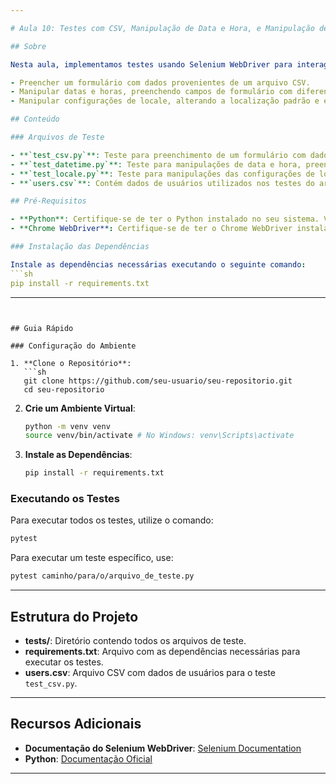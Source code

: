 ```yaml
---

# Aula 10: Testes com CSV, Manipulação de Data e Hora, e Manipulação de Locale

## Sobre

Nesta aula, implementamos testes usando Selenium WebDriver para interagir com elementos de uma página web e realizar as seguintes tarefas:

- Preencher um formulário com dados provenientes de um arquivo CSV.
- Manipular datas e horas, preenchendo campos de formulário com diferentes formatos de data.
- Manipular configurações de locale, alterando a localização padrão e exibindo números formatados de acordo com a configuração.

## Conteúdo

### Arquivos de Teste

- **`test_csv.py`**: Teste para preenchimento de um formulário com dados lidos de um arquivo CSV (`users.csv`).
- **`test_datetime.py`**: Teste para manipulações de data e hora, preenchendo campos de formulário com diferentes formatos de data e hora.
- **`test_locale.py`**: Teste para manipulações das configurações de locale, alterando a localização padrão e exibindo números formatados de acordo com a configuração.
- **`users.csv`**: Contém dados de usuários utilizados nos testes do arquivo `test_csv.py`. Os dados estão no formato Nome, Sobrenome, Email.

## Pré-Requisitos

- **Python**: Certifique-se de ter o Python instalado no seu sistema. Você pode baixar a versão mais recente [aqui](https://www.python.org/downloads/).
- **Chrome WebDriver**: Certifique-se de ter o Chrome WebDriver instalado e configurado no seu PATH. Você pode baixá-lo [aqui](https://sites.google.com/a/chromium.org/chromedriver/downloads).

### Instalação das Dependências

Instale as dependências necessárias executando o seguinte comando:
```sh
pip install -r requirements.txt
```

---
```


## Guia Rápido

### Configuração do Ambiente

1. **Clone o Repositório**:
   ```sh
   git clone https://github.com/seu-usuario/seu-repositorio.git
   cd seu-repositorio
   ```

2. **Crie um Ambiente Virtual**:
   ```sh
   python -m venv venv
   source venv/bin/activate # No Windows: venv\Scripts\activate
   ```

3. **Instale as Dependências**:
   ```sh
   pip install -r requirements.txt
   ```

### Executando os Testes

Para executar todos os testes, utilize o comando:
```sh
pytest
```

Para executar um teste específico, use:
```sh
pytest caminho/para/o/arquivo_de_teste.py
```

---

## Estrutura do Projeto

- **tests/**: Diretório contendo todos os arquivos de teste.
- **requirements.txt**: Arquivo com as dependências necessárias para executar os testes.
- **users.csv**: Arquivo CSV com dados de usuários para o teste `test_csv.py`.

---

## Recursos Adicionais

- **Documentação do Selenium WebDriver**: [Selenium Documentation](https://www.selenium.dev/documentation/en/)
- **Python**: [Documentação Oficial](https://docs.python.org/3/)

---

